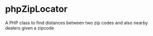 phpZipLocator
=============

A PHP class to find distances between two zip codes and also nearby dealers given a zipcode